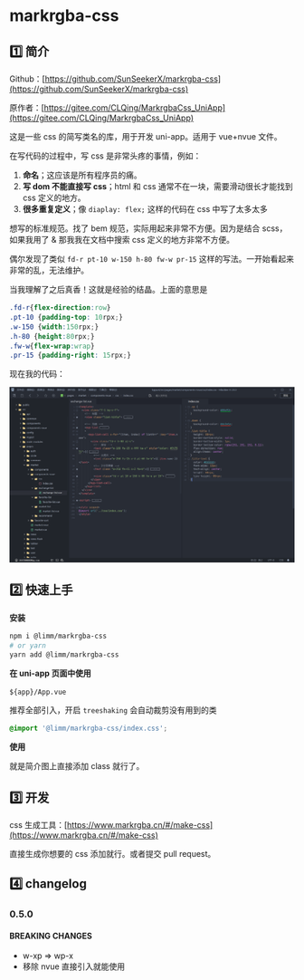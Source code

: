 # markrgba-css

## 1️⃣ 简介

Github：[https://github.com/SunSeekerX/markrgba-css](https://github.com/SunSeekerX/markrgba-css)

原作者：[https://gitee.com/CLQing/MarkrgbaCss_UniApp](https://gitee.com/CLQing/MarkrgbaCss_UniApp)



这是一些 css 的简写类名的库，用于开发 uni-app。适用于 vue+nvue 文件。

在写代码的过程中，写 css 是非常头疼的事情，例如：

1. **命名**；这应该是所有程序员的痛。
2. **写 dom 不能直接写 css**；html 和 css 通常不在一块，需要滑动很长才能找到 css 定义的地方。
3. **很多重复定义**；像 `diaplay: flex;`  这样的代码在 css 中写了太多太多

想写的标准规范。找了 bem 规范，实际用起来非常不方便。因为是结合 scss，如果我用了 & 那我我在文档中搜索 css 定义的地方非常不方便。

偶尔发现了类似 `fd-r pt-10 w-150 h-80 fw-w pr-15` 这样的写法。一开始看起来非常的乱，无法维护。

当我理解了之后真香！这就是经验的结晶。上面的意思是

```scss
.fd-r{flex-direction:row}
.pt-10 {padding-top: 10rpx;}
.w-150 {width:150rpx;}
.h-80 {height:80rpx;}
.fw-w{flex-wrap:wrap}
.pr-15 {padding-right: 15rpx;}
```

现在我的代码：

![hx.png](./assets/hx.png)





## 2️⃣ 快速上手

**安装**

```bash
npm i @limm/markrgba-css
# or yarn
yarn add @limm/markrgba-css
```



**在 uni-app 页面中使用**

`${app}/App.vue`

推荐全部引入，开启 `treeshaking` 会自动裁剪没有用到的类

```scss
@import '@limm/markrgba-css/index.css';
```

**使用**

就是简介图上直接添加 class 就行了。



## 3️⃣ 开发

css 生成工具：[https://www.markrgba.cn/#/make-css](https://www.markrgba.cn/#/make-css)

直接生成你想要的 css 添加就行。或者提交 pull request。



## 4️⃣ changelog

### 0.5.0

#### BREAKING CHANGES

- w-xp => wp-x
- 移除 nvue 直接引入就能使用





